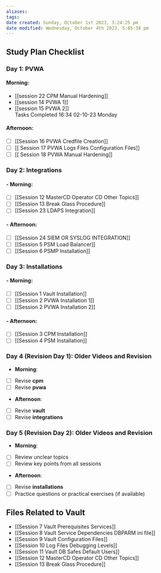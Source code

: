 ```yaml
---
aliases: 
tags: 
date created: Sunday, October 1st 2023, 3:24:25 pm
date modified: Wednesday, October 4th 2023, 5:05:38 pm
---
```


## Study Plan Checklist

### Day 1: PVWA

#### **Morning**:

- [[session 22 CPM Manual Hardening]]
- [[session 14 PVWA 1]]
- [[session 15 PVWA 2]]  
Tasks Completed 16:34 02-10-23 Monday

#### **Afternoon**:

- [ ] [[Session 16 PVWA Credfile Creation]]  
- [ ] [[ Session 17 PVWA Logs Files Configuration Files]]  
- [ ] [[ Session 18 PVWA Manual Hardening]]

### Day 2: Integrations

#### - **Morning**:

- [ ] [[Session 12 MasterCD Operator CD Other Topics]]
- [ ] [[Session 13 Break Glass Procedure]]
- [ ] [[Session 23 LDAPS Integration]]

#### - **Afternoon**:

- [ ] [[Session 24 SIEM OR SYSLOG INTEGRATION]]
- [ ] [[Session 5 PSM Load Balancer]]
- [ ] [[Session 6 PSMP Installation]]

### Day 3: Installations

#### - **Morning**:

- [ ] [[Session 1 Vault Installation]]
- [ ] [[Session 2 PVWA Installation 1]]
- [ ] [[Session 2 PVWA Installation 2]]

#### - **Afternoon**:

- [ ] [[Session 3 CPM Installation]]
- [ ] [[Session 4 PSM Installation]]

### Day 4 (Revision Day 1): Older Videos and Revision

- **Morning**:
- [ ] Revise **cpm**
- [ ] Revise **pvwa**
- **Afternoon**:
- [ ] Revise **vault**
- [ ] Revise **integrations**

### Day 5 (Revision Day 2): Older Videos and Revision

- **Morning**:
- [ ] Review unclear topics
- [ ] Review key points from all sessions
- **Afternoon**:
- [ ] Revise **installations**
- [ ] Practice questions or practical exercises (if available)

## Files Related to Vault

- [[Session 7 Vault Prerequisites Services]]
- [[Session 8 Vault Service Dependencies DBPARM ini file]]
- [[Session 9 Vault Configuration Files]]
- [[Session 10 Log Files Debugging Levels]]
- [[Session 11 Vault DB Safes Default Users]]
- [[Session 12 MasterCD Operator CD Other Topics]]
- [[Session 13 Break Glass Procedure]]